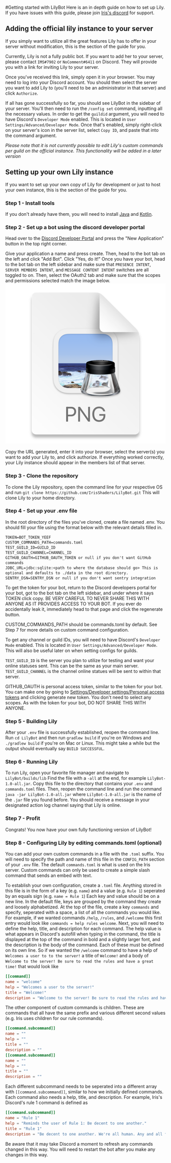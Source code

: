 #Getting started with LilyBot
Here is an in depth guide on how to set up Lily. If you have issues with this guide, please join [Iris's discord](https://discord.gg/jQJnav2jPu) for support.

## Adding the official lily instance to your server
If you simply want to utilize all the great features Lily has to offer in your server without modification, this is the section of the guide for you.

Currently, Lily is not a fully public bot. If you want to add her to your server, please contact `IMS#7902` or `NoComment#6411` on Discord. They will provide you with a link for inviting Lily to your server.

Once you've received this link, simply open it in your browser. You may need to log into your Discord account. You should then select the server you want to add Lily to (you'll need to be an administrator in that server) and click `Authorize`.

If all has gone successfully so far, you should see LilyBot in the sidebar of your server. You'll then need to run the `/config set` command, inputting all the necessary values. In order to get the `guildid` argument, you will need to have Discord's `Developer Mode` enabled. This is located in `User Settings/Advanced/Developer Mode`. Once that's enabled, simply right-click on your server's icon in the server list, select `Copy ID`, and paste that into the command argument.

*Please note that it is not currently possible to edit Lily's custom commands per guild on the official instance. This functionality will be added in a later version*

## Setting up your own Lily instance
If you want to set up your own copy of Lily for development or just to host your own instance, this is the section of the guide for you.

### Step 1 - Install tools
If you don't already have them, you will need to install [Java](https://adoptium.net/) and [Kotlin](https://kotlinlang.org/docs/command-line.html#snap-package).

### Step 2 - Set up a bot using the discord developer portal

Head over to the [Discord Developer Portal](https://discord.com/developers/applications) and press the "New Application" button in the top right corner.

Give your application a name and press create. Then, head to the bot tab on the left and click "Add Bot". Click "Yes, do it!"
Once you have your bot, head to the bot tab on the left sidebar and make sure that `PRESENCE INTENT`, `SERVER MEMBERS INTENT`, and `MESSAGE CONTENT INTENT` switches are all toggled to on.
Then, select the OAuth2 tab and make sure that the scopes and permissions selected match the image below.
![OAuth2example](resources/OAuth2example.png)

Copy the URL generated, enter it into your browser, select the server(s) you want to add your Lily to, and click authorize.
If everything worked correctly, your Lily instance should appear in the members list of that server.

### Step 3 - Clone the repository

To clone the Lily repository, open the command line for your respective OS and run `git clone https://github.com/IrisShaders/LilyBot.git` This will clone Lily to your home directory.

### Step 4 - Set up your .env file

In the root directory of the files you've cloned, create a file named .env. You should fill your file using the format below with the relevant details filled in.

```
TOKEN=BOT_TOKEN_YEEF
CUSTOM_COMMANDS_PATH=commands.toml
TEST_GUILD_ID=GUILD_ID
TEST_GUILD_CHANNEL=CHANNEL_ID
GITHUB_OAUTH=GITHUB_OAUTH_TOKEN or null if you don't want GitHub commands
JDBC_URL=jdbc:sqlite:<path to where the database should go> This is optional and defaults to ./data in the root directory.
SENTRY_DSN=SENTRY_DSN or null if you don't want sentry integration
```

To get the token for your bot, return to the Discord developers portal for your bot, got to the bot tab on the left sidebar, and under where it says TOKEN click copy. BE VERY CAREFUL TO NEVER SHARE THIS WITH ANYONE AS IT PROVIDES ACCESS TO YOUR BOT. If you ever do accidentally leak it, immediately head to that page and click the regenerate button.

CUSTOM_COMMANDS_PATH should be commands.toml by default. See Step 7 for more details on custom command configuration.

To get any channel or guild IDs, you will need to have Discord's `Developer Mode` enabled. This is located in `User Settings/Advanced/Developer Mode`. This will also be useful later on when setting configs for guilds.

`TEST_GUILD_ID` is the server you plan to utilize for testing and want your online statuses sent. This can be the same as your main server. `TEST_GUILD_CHANNEL` is the channel online statues will be sent to within that server.

GITHUB_OAUTH is personal access token, similar to the token for your bot. You can make one by going to [Settings/Developer settings/Personal access tokens](https://github.com/settings/tokens) and clicking generate new token. You don't need to select any scopes. As with the token for your bot, DO NOT SHARE THIS WITH ANYONE.

### Step 5 - Building Lily

After your `.env` file is successfully established, reopen the command line. Run `cd LilyBot` and then run `gradlew build` if you're on Windows and `./gradlew build` if you're on Mac or Linux. This might take a while but the output should eventually say `BUILD SUCCESSFUL`.

### Step 6 - Running Lily
To run Lily, open your favorite file manager and navigate to `LilyBot/builds/lib` Find the file with a `-all` at the end, for example `LilyBot-1.0-all.jar`. Copy this file to the directory that contains your `.env` and `commands.toml` files. Then, reopen the command line and run the command `java -jar LilyBot-1.0-all.jar` where `LilyBot-1.0-all.jar` is the name of the `.jar` file you found before. You should receive a message in your designated action log channel saying that Lily is online.

### Step 7 - Profit
Congrats! You now have your own fully functioning version of LilyBot!

### Step 8 - Configuring Lily by editing commands.toml (optional)
You can add your own custom commands in a file with the `.toml` suffix. You will need to specify the path and name of this file in the `CONFIG_PATH` section of your `.env` file. The default `commands.toml` is what is used on the Iris server. Custom commands can only be used to create a simple slash command that sends an embed with text.

To establish your own configuration, create a `.toml` file. Anything stored in this file is in the form of a key (e.g. `name`) and a value (e.g. `Rule 1`) seperated by an equals sign (e.g. `name = Rule 1`) Each key and value should be on a new line. In the default file, keys are grouped by the command they create and loosely alphabetized. At the top of the file, create a key `commands` and specify, seperated with a space, a list of all the commands you would like. For example, if we wanted commands `/help`, `/rules`, and `/welcome` this first entry would look like `commands = help rules welcome`. Next, you will need to define the help, title, and description for each command. The help value is what appears in Discord's autofill when typing in the command, the title is displayed at the top of the command in bold and a slightly larger font, and the description is the body of the command. Each of these must be defined on its own line. So if we wanted the `/welcome` command to have a help of `Welcomes a user to to the server!` a title of `Welcome!` and a body of `Welcome to the server! Be sure to read the rules and have a great time!` that would look like 
```toml
[[command]]
name = "welcome"
help = "Welcomes a user to the server!"
title = "Welcome!"
description = "Welcome to the server! Be sure to read the rules and have a great time!"
```
The other component of custom commands is children. These are commands that all have the same prefix and various different second values (e.g. Iris uses children for our rule commands).
```toml
[[command.subcommand]] 
name = ""
help = ""
title = ""
description = ""
[[command.subcommand]]
name = ""
help = ""
title = ""
description = ""
```
Each different subcommand needs to be seperated into a different array with `[[command.subcommand]]`, similar to how we initially defined commands. Each command also needs a help, title, and description. For example, Iris's Discord's rule 1 command is defined as

```toml
[[command.subcommand]]
name = "Rule 1"
help = "Reminds the user of Rule 1: Be decent to one another."
title = "Rule 1"
description = "Be decent to one another. We're all human. Any and all forms of bigotry, harassment, doxxing, exclusionary, or otherwise abusive behavior will not be tolerated. Excessive rudeness, impatience, and hostility are not welcome. Do not rage out or make personal attacks against other people. Do not encourage users to brigade/raid other communities."
```

Be aware that it may take Discord a moment to refresh any commands changed in this way. You will need to restart the bot after you make any changes in this way.

